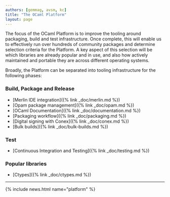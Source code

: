 ```yaml
---
authors: [gemmag, avsm, kc]
title: "The OCaml Platform"
layout: page
---
```


The focus of the OCaml Platform is to improve the tooling around packaging, build and test infrastructure. Once complete, this will enable us to effectively run over hundreds of community packages and determine selection criteria for the Platform. A key aspect of this selection will be which libraries are already popular and in use, and also how actively maintained and portable they are across different operating systems.

Broadly, the Platform can be separated into tooling infrastructure for the following phases:

### Build, Package and Release

* [Merlin IDE integration]({% link _doc/merlin.md %})
* [Opam package management]({% link _doc/opam.md %})
* [OCaml Documentation]({% link _doc/documentation.md %})
* [Packaging workflow]({% link _doc/packaging.md %})
* [Digital signing with Conex]({% link _doc/conex.md %})
* [Bulk builds]({% link _doc/bulk-builds.md %})

### Test

* [Continuous Integration and Testing]({% link _doc/testing.md %})

### Popular libraries

* [Ctypes]({% link _doc/ctypes.md %})

----

{% include news.html name="platform" %}

